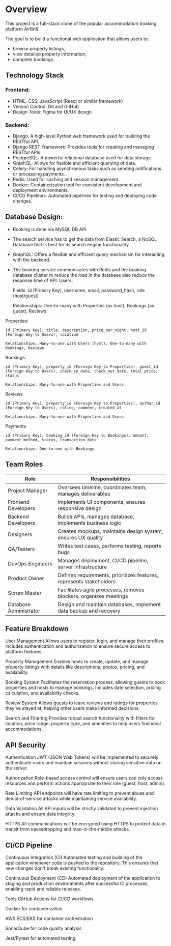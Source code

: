 # Overview
This project is a full-stack clone of the popular accommodation booking platform AirBnB. 

The goal is to build a functional web application that allows users to:
    
-    browse property listings, 
-    view detailed property information, 
- complete bookings. 


## Technology Stack

### Frontend: 
- HTML, CSS, JavaScript (React or similar framework)
- Version Control: Git and GitHub
- Design Tools: Figma for UI/UX design
### Backend:
- Django: A high-level Python web framework used for building the RESTful API.
- Django REST Framework: Provides tools for creating and managing RESTful APIs.
- PostgreSQL: A powerful relational database used for data storage.
- GraphQL: Allows for flexible and efficient querying of data.
- Celery: For handling asynchronous tasks such as sending notifications or processing payments.
- Redis: Used for caching and session management.
- Docker: Containerization tool for consistent development and deployment environments.
- CI/CD Pipelines: Automated pipelines for testing and deploying code changes.

## Database Design:

- Booking is done via MySQL DB API.
- The search service has to get the data from Elastic Search, a NoSQL Database that 
    is best for its search engine functionality.
- GraphQL: Offers a flexible and efficient query mechanism for interacting with the backend.
- The booking service communicates with Redis and the booking database cluster to reduce the load 
    in the database also reduce the response time of API.
Users: 

    Fields: id (Primary Key), username, email, password_hash, role (host/guest)

    Relationships: One-to-many with Properties (as host), Bookings (as guest), Reviews

Properties:

    id (Primary Key), title, description, price_per_night, host_id (Foreign Key to Users), location
    
    Relationships: Many-to-one with Users (host), One-to-many with Bookings, Reviews

Bookings:

    id (Primary Key), property_id (Foreign Key to Properties), guest_id (Foreign Key to Users), check_in_date, check_out_date, total_price, status
    
    Relationships: Many-to-one with Properties and Users

Reviews

    id (Primary Key), property_id (Foreign Key to Properties), author_id (Foreign Key to Users), rating, comment, created_at
    
    Relationships: Many-to-one with Properties and Users

Payments

    id (Primary Key), booking_id (Foreign Key to Bookings), amount, payment_method, status, transaction_date
    
    Relationships: One-to-one with Bookings



##  Team Roles
| Role 	                | Responsibilities
| --------------------- | ------------------------------------------------------------------- |
| Project Manager 	    | Oversees timeline, coordinates team, manages deliverables           |
| Frontend Developers 	| Implements UI components, ensures responsive design                 |
| Backend Developers 	| Builds APIs, manages database, implements business logic            |
| Designers 	        | Creates mockups, maintains design system, ensures UX quality        |
| QA/Testers 	        | Writes test cases, performs testing, reports bugs                   |
| DevOps Engineers      | Manages deployment, CI/CD pipeline, server infrastructure           |
| Product Owner 	    | Defines requirements, prioritizes features, represents stakeholders |
| Scrum Master 	        | Facilitates agile processes, removes blockers, organizes meetings   |
| Database Administrator| Design and maintain databases, Implement data backup and recovery   |


## Feature Breakdown
User Management
Allows users to register, login, and manage their profiles. Includes authentication and authorization to ensure secure access to platform features.

Property Management
Enables hosts to create, update, and manage property listings with details like descriptions, photos, pricing, and availability.

Booking System
Facilitates the reservation process, allowing guests to book properties and hosts to manage bookings. Includes date selection, pricing calculation, and availability checks.

Review System
Allows guests to leave reviews and ratings for properties they've stayed at, helping other users make informed decisions.

Search and Filtering
Provides robust search functionality with filters for location, price range, property type, and amenities to help users find ideal accommodations.

## API Security
Authentication
JWT (JSON Web Tokens) will be implemented to securely authenticate users and maintain sessions without storing sensitive data on the server.

Authorization
Role-based access control will ensure users can only access resources and perform actions appropriate to their role (guest, host, admin).

Rate Limiting
API endpoints will have rate limiting to prevent abuse and denial-of-service attacks while maintaining service availability.

Data Validation
All API inputs will be strictly validated to prevent injection attacks and ensure data integrity.

HTTPS
All communications will be encrypted using HTTPS to protect data in transit from eavesdropping and man-in-the-middle attacks.

## CI/CD Pipeline
Continuous Integration (CI)
Automated testing and building of the application whenever code is pushed to the repository. This ensures that new changes don't break existing functionality.

Continuous Deployment (CD)
Automated deployment of the application to staging and production environments after successful CI processes, enabling rapid and reliable releases.

Tools
GitHub Actions for CI/CD workflows

Docker for containerization

AWS ECS/EKS for container orchestration

SonarQube for code quality analysis

Jest/Pytest for automated testing
